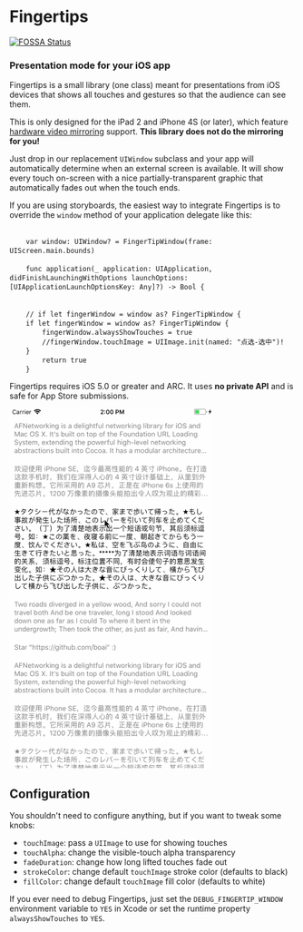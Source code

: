 # Fingertips

[![FOSSA Status](https://app.fossa.io/api/projects/git%2Bhttps%3A%2F%2Fgithub.com%2Fmapbox%2FFingertips.svg?type=shield)](https://app.fossa.io/projects/git%2Bhttps%3A%2F%2Fgithub.com%2Fmapbox%2FFingertips?ref=badge_shield)

### Presentation mode for your iOS app

Fingertips is a small library (one class) meant for presentations from iOS devices that shows all touches and gestures so that the audience can see them. 

This is only designed for the iPad 2 and iPhone 4S (or later), which feature [hardware video mirroring](http://www.apple.com/ipad/features/airplay/) support. **This library does not do the mirroring for you!**

Just drop in our replacement `UIWindow` subclass and your app will automatically determine when an external screen is available. It will show every touch on-screen with a nice partially-transparent graphic that automatically fades out when the touch ends. 

If you are using storyboards, the easiest way to integrate Fingertips is to override the `window` method of your application delegate like this:

```objc

    var window: UIWindow? = FingerTipWindow(frame: UIScreen.main.bounds)

    func application(_ application: UIApplication, didFinishLaunchingWithOptions launchOptions: [UIApplicationLaunchOptionsKey: Any]?) -> Bool {


    // if let fingerWindow = window as? FingerTipWindow {
    if let fingerWindow = window as? FingerTipWindow {
        fingerWindow.alwaysShowTouches = true
        //fingerWindow.touchImage = UIImage.init(named: "点选-选中")!
    }
        return true
    }
```

Fingertips requires iOS 5.0 or greater and ARC. It uses **no private API** and is safe for App Store submissions. 

![](demo.gif)

## Configuration

You shouldn't need to configure anything, but if you want to tweak some knobs: 

 * `touchImage`: pass a `UIImage` to use for showing touches
 * `touchAlpha`: change the visible-touch alpha transparency
 * `fadeDuration`: change how long lifted touches fade out
 * `strokeColor`: change default `touchImage` stroke color (defaults to black)
 * `fillColor`: change default `touchImage` fill color (defaults to white)

If you ever need to debug Fingertips, just set the `DEBUG_FINGERTIP_WINDOW` environment variable to `YES` in Xcode or set the runtime property `alwaysShowTouches` to `YES`.
